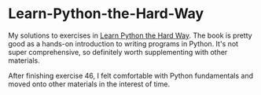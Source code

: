 # Learn-Python-the-Hard-Way

My solutions to exercises in [Learn Python the Hard Way](https://learnpythonthehardway.org/book/). The book is pretty good as a hands-on introduction to writing programs in Python. It's not super comprehensive, so definitely worth supplementing with other materials.

After finishing exercise 46, I felt comfortable with Python fundamentals and moved onto other materials in the interest of time.